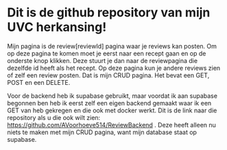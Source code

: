 # Dit is de github repository van mijn UVC herkansing! 
Mijn pagina is de review\[reviewId] pagina waar je reviews kan posten. Om op deze pagina te komen moet je eerst naar een recept gaan en op de onderste knop klikken. Deze stuurt je dan naar de reviewpagina die dezelfde id heeft als het recept. Op deze pagina kun je andere reviews zien of zelf een review posten. Dat is mijn CRUD pagina. Het bevat een GET, POST en een DELETE. 

Voor de backend heb ik supabase gebruikt, maar voordat ik aan supabase begonnen ben heb ik eerst zelf een eigen backend gemaakt waar ik een GET van heb gekregen en die ook met docker werkt. Dit is de link naar die repository als u die ook wilt zien: https://github.com/AVoorhoeve514/ReviewBackend . Deze heeft alleen nu niets te maken met mijn CRUD pagina, want mijn database staat op supabase. 
